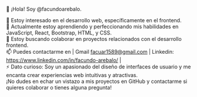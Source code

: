 👋 ¡Hola! Soy @facundoarebalo.

👀 Estoy interesado en el desarrollo web, específicamente en el frontend.
<br/>
🌱 Actualmente estoy aprendiendo y perfeccionando mis habilidades en JavaScript, React, Bootstrap, HTML, y CSS.
<br/>
💞️ Estoy buscando colaborar en proyectos relacionados con el desarrollo frontend.
<br/>
📫 Puedes contactarme en | Gmail facuar1589@gmail.com | Linkedin: https://www.linkedin.com/in/facundo-arebalo/ |
<br/>
⚡ Dato curioso: Soy un apasionado del diseño de interfaces de usuario y me encanta crear experiencias web intuitivas y atractivas.
<br/>
¡No dudes en echar un vistazo a mis proyectos en GitHub y contactarme si quieres colaborar o tienes alguna pregunta!

